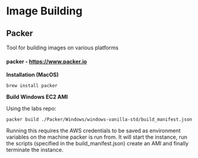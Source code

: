 # Image Building
## Packer
Tool for building images on various platforms
#### packer - https://www.packer.io


**Installation (MacOS)**
```buildoutcfg
brew install packer
```

**Build Windows EC2 AMI**

Using the labs repo:
```buildoutcfg
packer build ./Packer/Windows/windows-vanilla-std/build_manifest.json
```
Running this requires the AWS credentials to be saved as environment variables on the machine packer is run from. It will start the instance, run the scripts (specified in the build_manifest.json) create an AMI and finally terminate the instance. 
